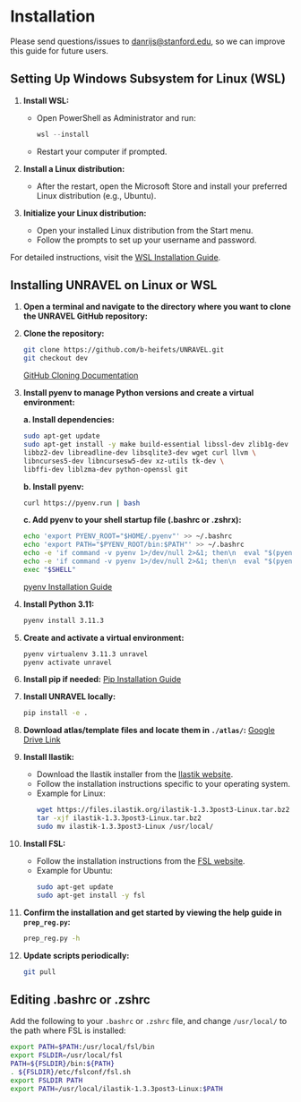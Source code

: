 # Installation

Please send questions/issues to [danrijs@stanford.edu](mailto:danrijs@stanford.edu), so we can improve this guide for future users.

## Setting Up Windows Subsystem for Linux (WSL)

1. **Install WSL:**

    - Open PowerShell as Administrator and run:
      ```powershell
      wsl --install
      ```

    - Restart your computer if prompted.

2. **Install a Linux distribution:**

    - After the restart, open the Microsoft Store and install your preferred Linux distribution (e.g., Ubuntu).

3. **Initialize your Linux distribution:**

    - Open your installed Linux distribution from the Start menu.
    - Follow the prompts to set up your username and password.

For detailed instructions, visit the [WSL Installation Guide](https://docs.microsoft.com/en-us/windows/wsl/install).

## Installing UNRAVEL on Linux or WSL

1. **Open a terminal and navigate to the directory where you want to clone the UNRAVEL GitHub repository:**

2. **Clone the repository:**
    ```bash
    git clone https://github.com/b-heifets/UNRAVEL.git
    git checkout dev
    ```
    [GitHub Cloning Documentation](https://docs.github.com/en/repositories/creating-and-managing-repositories/cloning-a-repository)

3. **Install pyenv to manage Python versions and create a virtual environment:**

    **a. Install dependencies:**
    ```bash
    sudo apt-get update
    sudo apt-get install -y make build-essential libssl-dev zlib1g-dev \
    libbz2-dev libreadline-dev libsqlite3-dev wget curl llvm \
    libncurses5-dev libncursesw5-dev xz-utils tk-dev \
    libffi-dev liblzma-dev python-openssl git
    ```

    **b. Install pyenv:**
    ```bash
    curl https://pyenv.run | bash
    ```

    **c. Add pyenv to your shell startup file (.bashrc or .zshrx):**
    ```bash
    echo 'export PYENV_ROOT="$HOME/.pyenv"' >> ~/.bashrc
    echo 'export PATH="$PYENV_ROOT/bin:$PATH"' >> ~/.bashrc
    echo -e 'if command -v pyenv 1>/dev/null 2>&1; then\n  eval "$(pyenv init --path)"\nfi' >> ~/.bashrc
    echo -e 'if command -v pyenv 1>/dev/null 2>&1; then\n  eval "$(pyenv init -)"\nfi' >> ~/.bashrc
    exec "$SHELL"
    ```

    [pyenv Installation Guide](https://github.com/pyenv/pyenv#installation)

4. **Install Python 3.11:**
    ```bash
    pyenv install 3.11.3
    ```

5. **Create and activate a virtual environment:**
    ```bash
    pyenv virtualenv 3.11.3 unravel
    pyenv activate unravel
    ```

6. **Install pip if needed:**
    [Pip Installation Guide](https://pip.pypa.io/en/stable/installation/)

7. **Install UNRAVEL locally:**
    ```bash
    pip install -e .
    ```

8. **Download atlas/template files and locate them in `./atlas/`:**
    [Google Drive Link](https://drive.google.com/drive/folders/1WE0mCJNT6IcqccMxuxUyog5-mYXM8q06?usp=share_link)

9. **Install Ilastik:**
    - Download the Ilastik installer from the [Ilastik website](https://www.ilastik.org/download.html).
    - Follow the installation instructions specific to your operating system.
    - Example for Linux:
        ```bash
        wget https://files.ilastik.org/ilastik-1.3.3post3-Linux.tar.bz2
        tar -xjf ilastik-1.3.3post3-Linux.tar.bz2
        sudo mv ilastik-1.3.3post3-Linux /usr/local/
        ```

10. **Install FSL:**
    - Follow the installation instructions from the [FSL website](https://fsl.fmrib.ox.ac.uk/fsl/fslwiki/FslInstallation).
    - Example for Ubuntu:
        ```bash
        sudo apt-get update
        sudo apt-get install -y fsl
        ```

11. **Confirm the installation and get started by viewing the help guide in `prep_reg.py`:**
    ```bash
    prep_reg.py -h
    ```

12. **Update scripts periodically:**
    ```bash
    git pull
    ```

## Editing .bashrc or .zshrc

Add the following to your `.bashrc` or `.zshrc` file, and change `/usr/local/` to the path where FSL is installed:

```bash
export PATH=$PATH:/usr/local/fsl/bin
export FSLDIR=/usr/local/fsl
PATH=${FSLDIR}/bin:${PATH}
. ${FSLDIR}/etc/fslconf/fsl.sh
export FSLDIR PATH
export PATH=/usr/local/ilastik-1.3.3post3-Linux:$PATH
